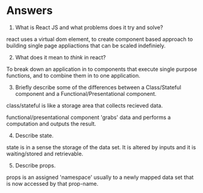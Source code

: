 # Answers

1.  What is React JS and what problems does it try and solve?

react uses a virtual dom element, to create component based approach to building single page appliactions that can be scaled indefiniely.

2.  What does it mean to _think_ in react?

To break down an application in to components that execute single purpose functions, and to combine them in to one application.

3.  Briefly describe some of the differences between a Class/Stateful component and a Functional/Presentational component.

class/stateful is like a storage area that collects recieved data.

functional/presentational component 'grabs' data and performs a computation and outputs the result.

4.  Describe state.

state is in a sense the storage of the data set. It is altered by inputs and it is waiting/stored and retrievable.

5.  Describe props.

props is an assigned 'namespace' usually to a newly mapped data set that is now accessed by that prop-name.
